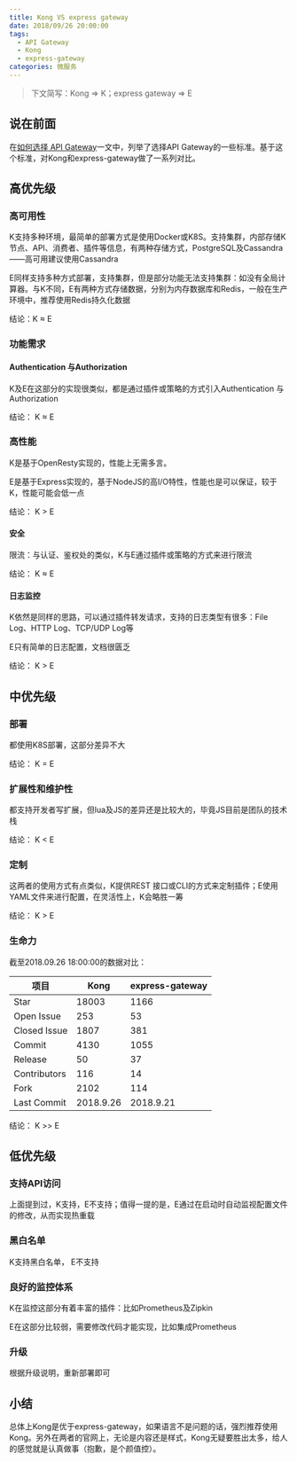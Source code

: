 ```yaml
---
title: Kong VS express gateway
date: 2018/09/26 20:00:00
tags:
  - API Gateway
  - Kong
  - express-gateway
categories: 微服务
---
```


> 下文简写：Kong => K；express gateway => E
## 说在前面
在[如何选择 API Gateway](/posts/how_to_select_api_gateway)一文中，列举了选择API Gateway的一些标准。基于这个标准，对Kong和express-gateway做了一系列对比。

## 高优先级

### 高可用性

K支持多种环境，最简单的部署方式是使用Docker或K8S。支持集群，内部存储K节点、API、消费者、插件等信息，有两种存储方式，PostgreSQL及Cassandra——高可用建议使用Cassandra

<!-- more -->

E同样支持多种方式部署，支持集群，但是部分功能无法支持集群：如没有全局计算器。与K不同，E有两种方式存储数据，分别为内存数据库和Redis，一般在生产环境中，推荐使用Redis持久化数据

结论：K ≈ E

### 功能需求

#### Authentication 与Authorization

K及E在这部分的实现很类似，都是通过插件或策略的方式引入Authentication 与 Authorization

结论： K ≈ E

### 高性能

K是基于OpenResty实现的，性能上无需多言。

E是基于Express实现的，基于NodeJS的高I/O特性，性能也是可以保证，较于K，性能可能会低一点

结论： K > E

#### 安全

限流：与认证、鉴权处的类似，K与E通过插件或策略的方式来进行限流

结论： K ≈ E

#### 日志监控

K依然是同样的思路，可以通过插件转发请求，支持的日志类型有很多：File Log、HTTP Log、TCP/UDP Log等

E只有简单的日志配置，文档很匮乏

结论： K > E

## 中优先级

### 部署

都使用K8S部署，这部分差异不大

结论： K = E

### 扩展性和维护性

都支持开发者写扩展，但lua及JS的差异还是比较大的，毕竟JS目前是团队的技术栈

结论： K < E

### 定制

这两者的使用方式有点类似，K提供REST 接口或CLI的方式来定制插件；E使用YAML文件来进行配置，在灵活性上，K会略胜一筹

结论： K > E

### 生命力

截至2018.09.26 18:00:00的数据对比：

| 项目         | Kong      | express-gateway |
| ------------ | --------- | --------------- |
| Star         | 18003     | 1166            |
| Open Issue   | 253       | 53              |
| Closed Issue | 1807      | 381             |
| Commit       | 4130      | 1055            |
| Release      | 50        | 37              |
| Contributors | 116       | 14              |
| Fork         | 2102      | 114             |
| Last Commit  | 2018.9.26 | 2018.9.21       |

结论： K >> E

## 低优先级

### 支持API访问

上面提到过，K支持，E不支持；值得一提的是，E通过在启动时自动监视配置文件的修改，从而实现热重载

### 黑白名单

K支持黑白名单， E不支持

### 良好的监控体系

K在监控这部分有着丰富的插件：比如Prometheus及Zipkin

E在这部分比较弱，需要修改代码才能实现，比如集成Prometheus

### 升级

根据升级说明，重新部署即可

## 小结

总体上Kong是优于express-gateway，如果语言不是问题的话，强烈推荐使用Kong。另外在两者的官网上，无论是内容还是样式，Kong无疑要胜出太多，给人的感觉就是认真做事（抱歉，是个颜值控）。
